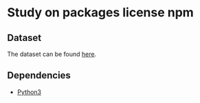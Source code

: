 # Study on packages license npm

## Dataset
The dataset can be found [here](https://zenodo.org/record/804474#.XTCGcnVKhhF).

## Dependencies
+ [Python3](https://www.python.org/downloads/)

